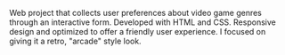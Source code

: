 Web project that collects user preferences about video game genres through an interactive form. Developed with HTML and CSS. Responsive design and optimized to offer a friendly user experience. I focused on giving it a retro, "arcade" style look.
